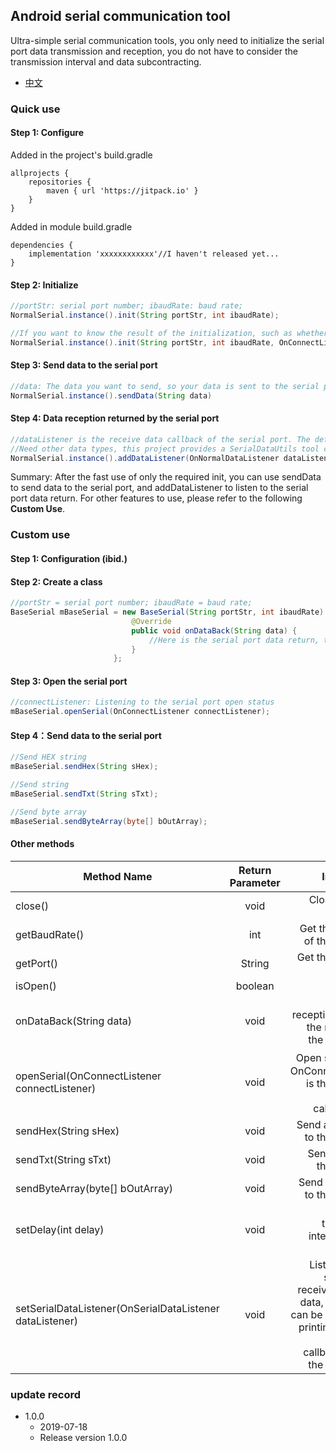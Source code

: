 ## Android serial communication tool
Ultra-simple serial communication tools, you only need to initialize the serial port data transmission and reception,
you do not have to consider the transmission interval and data subcontracting.
- [中文](https://github.com/Acccord/AndroidSerialPort/blob/master/README.md)

### Quick use
#### Step 1: Configure
Added in the project's build.gradle
```
allprojects {
    repositories {
        maven { url 'https://jitpack.io' }
    }
}
```
Added in module build.gradle
```
dependencies {
    implementation 'xxxxxxxxxxxx'//I haven't released yet...
}
```

#### Step 2: Initialize
``` java
//portStr: serial port number; ibaudRate: baud rate;
NormalSerial.instance().init(String portStr, int ibaudRate);

//If you want to know the result of the initialization, such as whether the initialization is successful, you can write
NormalSerial.instance().init(String portStr, int ibaudRate, OnConnectListener connectListener);

```

#### Step 3: Send data to the serial port
``` java
//data: The data you want to send, so your data is sent to the serial port.
NormalSerial.instance().sendData(String data)

```

#### Step 4: Data reception returned by the serial port
``` java
//dataListener is the receive data callback of the serial port. The default receiving type is hex.
//Need other data types, this project provides a SerialDataUtils tool conversion on the line
NormalSerial.instance().addDataListener(OnNormalDataListener dataListener)
```
Summary: After the fast use of only the required init, you can use sendData to send data to the serial port, and addDataListener to listen to the serial port data return. For other features to use, please refer to the following **Custom Use**.


### Custom use
#### Step 1: Configuration (ibid.)

#### Step 2: Create a class
``` java
//portStr = serial port number; ibaudRate = baud rate;
BaseSerial mBaseSerial = new BaseSerial(String portStr, int ibaudRate) {
                           @Override
                           public void onDataBack(String data) {
                               //Here is the serial port data return, the default return type is hex string
                           }
                       };
```

#### Step 3: Open the serial port
``` java
//connectListener: Listening to the serial port open status
mBaseSerial.openSerial(OnConnectListener connectListener);
```

#### Step 4：Send data to the serial port
``` java
//Send HEX string
mBaseSerial.sendHex(String sHex);

//Send string
mBaseSerial.sendTxt(String sTxt);

//Send byte array
mBaseSerial.sendByteArray(byte[] bOutArray);
```

#### Other methods
Method Name|Return Parameter|Introduction
--|:--:|--:
close()|void|Close the serial port
getBaudRate()|int|Get the baud rate of the serial port
getPort()|String|Get the serial port number
isOpen()|boolean|is open
onDataBack(String data)|void|Serial data reception callback, the method is in the main thread
openSerial(OnConnectListener connectListener)|void|Open serial port；OnConnectListener is the serial port open state callback result
sendHex(String sHex)|void|Send a HEX string to the serial port
sendTxt(String sTxt)|void|Send a string to the serial port
sendByteArray(byte[] bOutArray)|void|Send a byte array to the serial port
setDelay(int delay)|void|Serial data transmission interval, default 300ms
setSerialDataListener(OnSerialDataListener dataListener)|void|Listening to the sending and receiving of serial data, this method can be used for log printing; note that the method callback is not in the main thread

### update record
- 1.0.0
    - 2019-07-18
    - Release version 1.0.0
